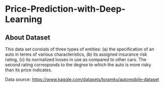 # Price-Prediction-with-Deep-Learning

## About Dataset
This data set consists of three types of entities: (a) the specification of an auto in terms of various characteristics, (b) its assigned insurance risk rating, (c) its normalized losses in use as compared to other cars. The second rating corresponds to the degree to which the auto is more risky than its price indicates.

Data source: https://www.kaggle.com/datasets/toramky/automobile-dataset
